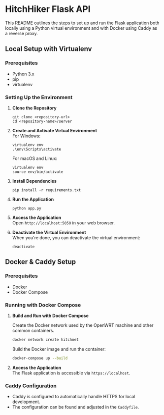 # HitchHiker Flask API

This README outlines the steps to set up and run the Flask application both locally using a Python virtual environment and with Docker using Caddy as a reverse proxy.

## Local Setup with Virtualenv

### Prerequisites

- Python 3.x
- pip
- virtualenv

### Setting Up the Environment

1. **Clone the Repository**

   ```
   git clone <repository-url>
   cd <repository-name>/server
   ```

2. **Create and Activate Virtual Environment**  
   For Windows:

   ```
   virtualenv env
   .\env\Scripts\activate
   ```

   For macOS and Linux:

   ```
   virtualenv env
   source env/bin/activate
   ```

3. **Install Dependencies**

   ```
   pip install -r requirements.txt
   ```

4. **Run the Application**

   ```
   python app.py
   ```

5. **Access the Application**  
   Open `http://localhost:5050` in your web browser.

6. **Deactivate the Virtual Environment**  
   When you're done, you can deactivate the virtual environment:

   ```
   deactivate
   ```

## Docker & Caddy Setup

### Prerequisites

- Docker
- Docker Compose

### Running with Docker Compose

1. **Build and Run with Docker Compose**

   Create the Docker network used by the OpenWRT machine and other common containers.

   ```bash
   docker network create hitchnet
   ```

   Build the Docker image and run the container:

   ```bash
   docker-compose up --build
   ```

2. **Access the Application**  
   The Flask application is accessible via `https://localhost`.

### Caddy Configuration

- Caddy is configured to automatically handle HTTPS for local development.
- The configuration can be found and adjusted in the `Caddyfile`.
